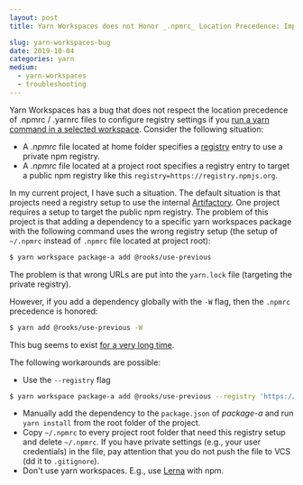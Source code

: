```yaml
---
layout: post
title: Yarn Workspaces does not Honor _.npmrc_ Location Precedence: Implications and Possible Solutions

slug: yarn-workspaces-bug
date: 2019-10-04
categories: yarn
medium:
  - yarn-workspaces
  - troubleshooting
---
```


Yarn Workspaces has a bug that does not respect the location precedence of .npmrc / .yarnrc files to configure registry settings if you [run a yarn command in a selected workspace](https://yarnpkg.com/lang/en/docs/cli/workspace/). Consider the following situation:
- A _.npmrc_ file located at home folder specifies a [registry](https://docs.npmjs.com/configuring-your-registry-settings-as-an-npm-enterprise-user) entry to use a private npm registry.
- A _.npmrc_ file located at a project root specifies a registry entry to target a public npm registry like this `registry=https://registry.npmjs.org`.

In my current project, I have such a situation. The default situation is that projects need a registry setup to use the internal [Artifactory](https://jfrog.com/artifactory/). One project requires a setup to target the public npm registry. The problem of this project is that adding a dependency to a specific yarn workspaces package with the following command uses the wrong registry setup (the setup of `~/.npmrc` instead of `.npmrc` file located at project root):

```bash
$ yarn workspace package-a add @rooks/use-previous
```

The problem is that wrong URLs are put into the `yarn.lock` file (targeting the private registry).

However, if you add a dependency globally with the `-W` flag, then the `.npmrc` precedence is honored:

```bash
$ yarn add @rooks/use-previous -W
```

This bug seems to exist [for a very long time](https://github.com/yarnpkg/yarn/issues/4458).

The following workarounds are possible:
- Use the `--registry` flag

```bash
$ yarn workspace package-a add @rooks/use-previous --registry 'https://registry.yarnpkg.com'
```
- Manually add the dependency to the `package.json` of _package-a_ and run `yarn install` from the root folder of the project.
- Copy `~/.npmrc` to every project root folder that need this registry setup and delete `~/.npmrc`. If you have private settings (e.g., your user credentials) in the file, pay attention that you do not push the file to VCS (dd it to `.gitignore`).
- Don't use yarn workspaces. E.g., use [Lerna](https://github.com/lerna/lerna) with npm.
